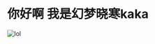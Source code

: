 <h1 align=“center”>你好啊 我是幻梦晓寒kaka</h1>


![lol](https://github-readme-stats.vercel.app/api?username=Dreamkaka&show=reviews,discussions_started,discussions_answered,prs_merged,prs_merged_percentage)
